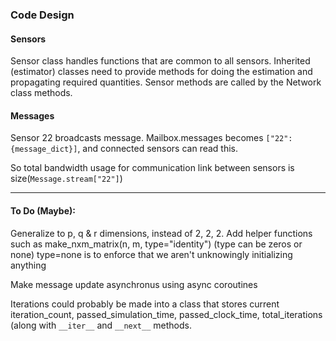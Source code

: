 ### Code Design

#### Sensors
Sensor class handles functions that are common to all sensors.
Inherited (estimator) classes need to provide methods for doing the estimation and propagating required quantities.
Sensor methods are called by the Network class methods.

#### Messages
Sensor 22 broadcasts message.
Mailbox.messages becomes `["22": {message_dict}]`, and connected sensors can read this.

So total bandwidth usage for communication link between sensors is size(`Message.stream["22"]`)


-------

#### To Do (Maybe):
Generalize to p, q  & r dimensions, instead of 2, 2, 2.
Add helper functions such as make_nxm_matrix(n, m, type="identity") (type can be zeros or none)
type=none is to enforce that we aren't unknowingly initializing anything

Make message update asynchronus using async coroutines

Iterations could probably be made into a class that stores current iteration_count, passed_simulation_time, passed_clock_time, total_iterations (along with `__iter__` and `__next__` methods.
